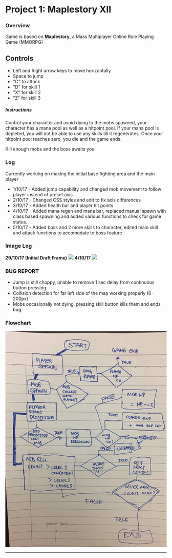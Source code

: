 # Project 1: Maplestory XII
### Overview

Game is based on **Maplestory**, a Mass Multiplayer Online Role Playing Game (MMORPG)
## Controls
- Left and Right arrow keys to move horizontally
- Space to jump
- "C" to attack
- "D" for skill 1
- "X" for skill 2
- "Z" for skill 3
##### Instructions

Control your character and avoid dying to the mobs spawned, your character has a mana pool as well as a hitpoint pool. If your mana pool is depleted, you will not be able to use any skills till it regenerates. Once your hitpoint pool reaches zero, you die and the game ends.

Kill enough mobs and the boss awaits you!

### Log
Currently working on making the initial base fighting area and the main player
* 1/10/17 - Added jump capability and changed mob movement to follow player instead of preset axis
* 2/10/17 - Changed CSS styles and edit to fix axis differences
* 3/10/17 - Added health bar and player hit points
* 4/10/17 - Added mana regen and mana bar, replaced manual spawn with class based spawning and added various functions to check for game status.
* 5/10/17 - Added boss and 2 more skills to character, edited main skill and attack functions to accomodate to boss feature

### Image Log
**29/10/17 (Initial Draft Frame)**
![](/assets/images/old.gif)
**4/10/17**
![](/assets/images/v2.png)

### **BUG REPORT**
  * Jump is still choppy, unable to remove 1 sec delay from continuous button pressing.
  * Collision detection for far left side of the map working properly (0-200px)
  * Mobs occasionally not dying, pressing skill button kills them and ends bug


### Flowchart

![](/assets/images/flowchart.jpg)

---
